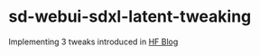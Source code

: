 # sd-webui-sdxl-latent-tweaking

Implementing 3 tweaks introduced in [HF Blog](https://huggingface.co/blog/TimothyAlexisVass/explaining-the-sdxl-latent-space)
